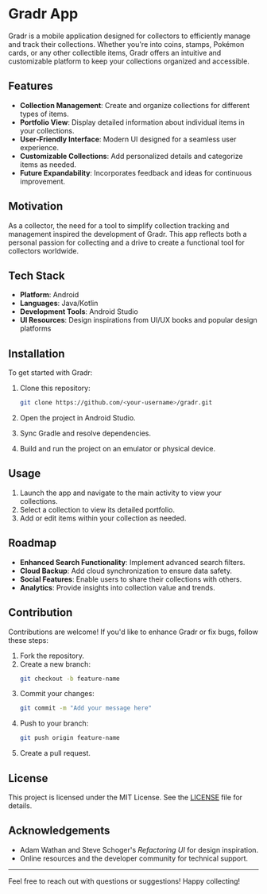 # Gradr App

Gradr is a mobile application designed for collectors to efficiently manage and track their collections. Whether you're into coins, stamps, Pokémon cards, or any other collectible items, Gradr offers an intuitive and customizable platform to keep your collections organized and accessible. 

## Features

- **Collection Management**: Create and organize collections for different types of items.
- **Portfolio View**: Display detailed information about individual items in your collections.
- **User-Friendly Interface**: Modern UI designed for a seamless user experience.
- **Customizable Collections**: Add personalized details and categorize items as needed.
- **Future Expandability**: Incorporates feedback and ideas for continuous improvement.

## Motivation

As a collector, the need for a tool to simplify collection tracking and management inspired the development of Gradr. This app reflects both a personal passion for collecting and a drive to create a functional tool for collectors worldwide.

## Tech Stack

- **Platform**: Android
- **Languages**: Java/Kotlin
- **Development Tools**: Android Studio
- **UI Resources**: Design inspirations from UI/UX books and popular design platforms

## Installation

To get started with Gradr:

1. Clone this repository:
   ```bash
   git clone https://github.com/<your-username>/gradr.git
   ```

2. Open the project in Android Studio.
3. Sync Gradle and resolve dependencies.
4. Build and run the project on an emulator or physical device.

## Usage

1. Launch the app and navigate to the main activity to view your collections.
2. Select a collection to view its detailed portfolio.
3. Add or edit items within your collection as needed.

## Roadmap

- **Enhanced Search Functionality**: Implement advanced search filters.
- **Cloud Backup**: Add cloud synchronization to ensure data safety.
- **Social Features**: Enable users to share their collections with others.
- **Analytics**: Provide insights into collection value and trends.

## Contribution

Contributions are welcome! If you'd like to enhance Gradr or fix bugs, follow these steps:

1. Fork the repository.
2. Create a new branch:
   ```bash
   git checkout -b feature-name
   ```
3. Commit your changes:
   ```bash
   git commit -m "Add your message here"
   ```
4. Push to your branch:
   ```bash
   git push origin feature-name
   ```
5. Create a pull request.

## License

This project is licensed under the MIT License. See the [LICENSE](LICENSE) file for details.

## Acknowledgements

- Adam Wathan and Steve Schoger's *Refactoring UI* for design inspiration.
- Online resources and the developer community for technical support.

---

Feel free to reach out with questions or suggestions! Happy collecting!
